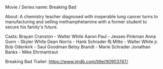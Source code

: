 Movie / Series name: Breaking Bad

About:  A chemistry teacher diagnosed with inoperable lung cancer turns to manufacturing and selling methamphetamine with a former student to secure his family's future.

Casts: Brayan Cranston - Walter White
       Aaron Paul - Jesses Pinkman
       Anna Gunn - Skyler White
       Dean Norris - Hank Schrader
       Rj Mitte - Walter White jr.
       Bob Odenkirk - Saul Goodman
       Betsy Brandt - Marie Schrader
       Jonathan Banks - Mike Ehrmantraut

Breaking Bad Trailer: https://www.imdb.com/title/tt0903747/

